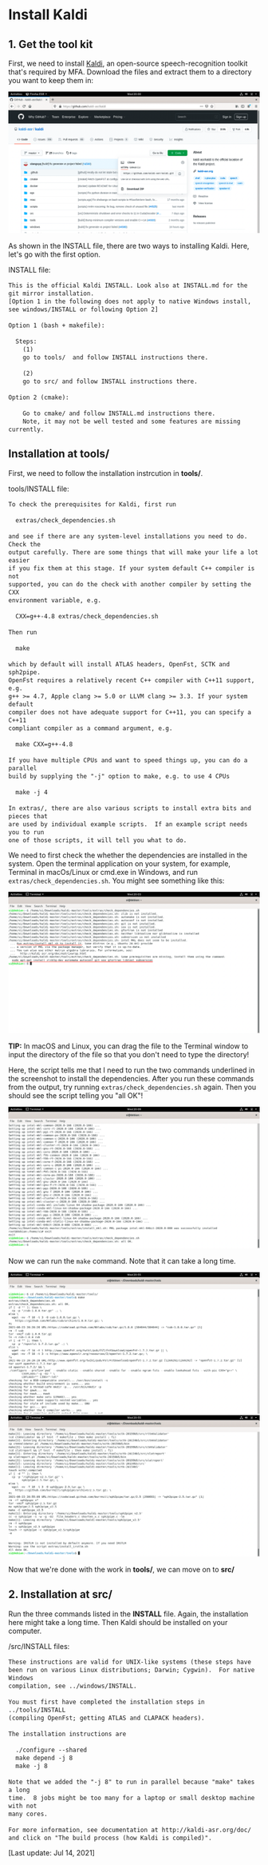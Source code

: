 # Install Kaldi
## 1. Get the tool kit
 First, we need to install [Kaldi](https://github.com/kaldi-asr/kaldi), an open-source speech-recognition toolkit that's required by MFA.
 Download the files and extract them to a directory you want to keep them in:

 ![](image/download.png)

 As shown in the INSTALL file, there are two ways to installing Kaldi. Here, let's go with the first option.

 INSTALL file:

	This is the official Kaldi INSTALL. Look also at INSTALL.md for the git mirror installation.
	[Option 1 in the following does not apply to native Windows install, see windows/INSTALL or following Option 2]

	Option 1 (bash + makefile):

	  Steps:
		(1)
		go to tools/  and follow INSTALL instructions there.

		(2)
		go to src/ and follow INSTALL instructions there.

	Option 2 (cmake):

		Go to cmake/ and follow INSTALL.md instructions there.
		Note, it may not be well tested and some features are missing currently.

 ## Installation at tools/
 First, we need to follow the installation instrcution in **tools/**.

 tools/INSTALL file:

	To check the prerequisites for Kaldi, first run

	  extras/check_dependencies.sh

	and see if there are any system-level installations you need to do. Check the
	output carefully. There are some things that will make your life a lot easier
	if you fix them at this stage. If your system default C++ compiler is not
	supported, you can do the check with another compiler by setting the CXX
	environment variable, e.g.

	  CXX=g++-4.8 extras/check_dependencies.sh

	Then run

	  make

	which by default will install ATLAS headers, OpenFst, SCTK and sph2pipe.
	OpenFst requires a relatively recent C++ compiler with C++11 support, e.g.
	g++ >= 4.7, Apple clang >= 5.0 or LLVM clang >= 3.3. If your system default
	compiler does not have adequate support for C++11, you can specify a C++11
	compliant compiler as a command argument, e.g.

	  make CXX=g++-4.8

	If you have multiple CPUs and want to speed things up, you can do a parallel
	build by supplying the "-j" option to make, e.g. to use 4 CPUs

	  make -j 4

	In extras/, there are also various scripts to install extra bits and pieces that
	are used by individual example scripts.  If an example script needs you to run
	one of those scripts, it will tell you what to do.

We need to first check the whether the dependencies are installed in the system. Open the terminal application on your system, for example, Terminal in macOs/Linux or cmd.exe in Windows, and run ```extras/check_dependencies.sh```. You might see something like this:

![](image/check_dep.png)

**TIP:**
In macOS and Linux, you can drag the file to the Terminal window to input the directory of the file so that you don't need to type the directory!

Here, the script tells me that I need to run the two commands underlined in the screenshot to install the dependencies. After you run these commands from the output, try running ```extras/check_dependencies.sh``` again. Then you should see the script telling you
"all OK"!

![](image/dep_installed.png)

Now we can run the ```make``` command. Note that it can take a long time.

![](image/tools_installed1.png)
![](image/tools_installed2.png)

Now that we're done with the work in **tools/**, we can move on to **src/**

## 2. Installation at src/
Run the three commands listed in the **INSTALL** file. Again, the installation here might take a long time. Then Kaldi should be installed on your computer.

/src/INSTALL files:

	These instructions are valid for UNIX-like systems (these steps have
	been run on various Linux distributions; Darwin; Cygwin).  For native Windows
	compilation, see ../windows/INSTALL.

	You must first have completed the installation steps in ../tools/INSTALL
	(compiling OpenFst; getting ATLAS and CLAPACK headers).

	The installation instructions are

	  ./configure --shared
	  make depend -j 8
	  make -j 8

	Note that we added the "-j 8" to run in parallel because "make" takes a long
	time.  8 jobs might be too many for a laptop or small desktop machine with not
	many cores.

	For more information, see documentation at http://kaldi-asr.org/doc/
	and click on "The build process (how Kaldi is compiled)".

[Last update: Jul 14, 2021]
